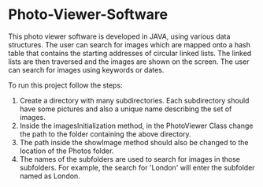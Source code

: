 # Photo-Viewer-Software
This photo viewer software is developed in JAVA, using various data structures. The user can search for images which are mapped onto a hash table that contains the starting addresses of circular linked lists. The linked lists are then traversed and the images are shown on the screen. The user can search for images using keywords or dates.

To run this project follow the steps:  
1. Create a directory with many subdirectories. Each subdirectory should have some pictures and also a unique name describing the set of images.  
2. Inside the imagesInitialization method, in the PhotoViewer Class change the path to the folder containing the above directory.  
3. The path inside the showImage method should also be changed to the location of the Photos folder.  
4. The names of the subfolders are used to search for images in those subfolders. For example, the search for 'London' will enter the subfolder named as London.  
